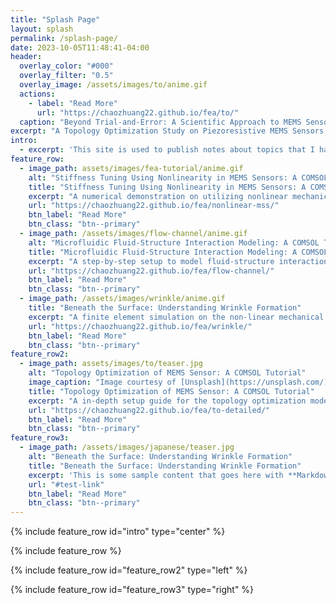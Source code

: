 ```yaml
---
title: "Splash Page"
layout: splash
permalink: /splash-page/
date: 2023-10-05T11:48:41-04:00
header:
  overlay_color: "#000"
  overlay_filter: "0.5"
  overlay_image: /assets/images/to/anime.gif
  actions:
    - label: "Read More"
      url: "https://chaozhuang22.github.io/fea/to/"
  caption: "Beyond Trial-and-Error: A Scientific Approach to MEMS Sensor Design"
excerpt: "A Topology Optimization Study on Piezoresistive MEMS Sensors."
intro: 
  - excerpt: 'This site is used to publish notes about topics that I have learned and read, and it also serves as a personal portfolio showcasing projects that I have beening working on. If you are interested in knowing more, check out the following articles and the About page for more information.'
feature_row:
  - image_path: assets/images/fea-tutorial/anime.gif
    alt: "Stiffness Tuning Using Nonlinearity in MEMS Sensors: A COMSOL Tutorial"
    title: "Stiffness Tuning Using Nonlinearity in MEMS Sensors: A COMSOL Tutorial"
    excerpt: "A numerical demonstration on utilizing nonlinear mechanics to fabricate MEMS sensors with controlled stiffness and outstanding sensitivity."
    url: "https://chaozhuang22.github.io/fea/nonlinear-mss/"
    btn_label: "Read More"
    btn_class: "btn--primary"
  - image_path: /assets/images/flow-channel/anime.gif
    alt: "Microfluidic Fluid-Structure Interaction Modeling: A COMSOL Tutorial"
    title: "Microfluidic Fluid-Structure Interaction Modeling: A COMSOL Tutorial"
    excerpt: "A step-by-step setup to model fluid-structure interactions in microfluidic channel in COMSOL."
    url: "https://chaozhuang22.github.io/fea/flow-channel/"
    btn_label: "Read More"
    btn_class: "btn--primary"
  - image_path: /assets/images/wrinkle/anime.gif
    title: "Beneath the Surface: Understanding Wrinkle Formation"
    excerpt: "A finite element simulation on the non-linear mechanical analysis of wrinkle formation."
    url: "https://chaozhuang22.github.io/fea/wrinkle/"
    btn_label: "Read More"
    btn_class: "btn--primary"
feature_row2:
  - image_path: assets/images/to/teaser.jpg
    alt: "Topology Optimization of MEMS Sensor: A COMSOL Tutorial"
    image_caption: "Image courtesy of [Unsplash](https://unsplash.com/)"
    title: "Topology Optimization of MEMS Sensor: A COMSOL Tutorial"
    excerpt: "A in-depth setup guide for the topology optimization model for MEMS sensor optimization."
    url: "https://chaozhuang22.github.io/fea/to-detailed/"
    btn_label: "Read More"
    btn_class: "btn--primary"
feature_row3:
  - image_path: /assets/images/japanese/teaser.jpg
    alt: "Beneath the Surface: Understanding Wrinkle Formation"
    title: "Beneath the Surface: Understanding Wrinkle Formation"
    excerpt: 'This is some sample content that goes here with **Markdown** formatting. Right aligned with `type="right"`'
    url: "#test-link"
    btn_label: "Read More"
    btn_class: "btn--primary"
---
```


{% include feature_row id="intro" type="center" %}

{% include feature_row %}

{% include feature_row id="feature_row2" type="left" %}

{% include feature_row id="feature_row3" type="right" %}